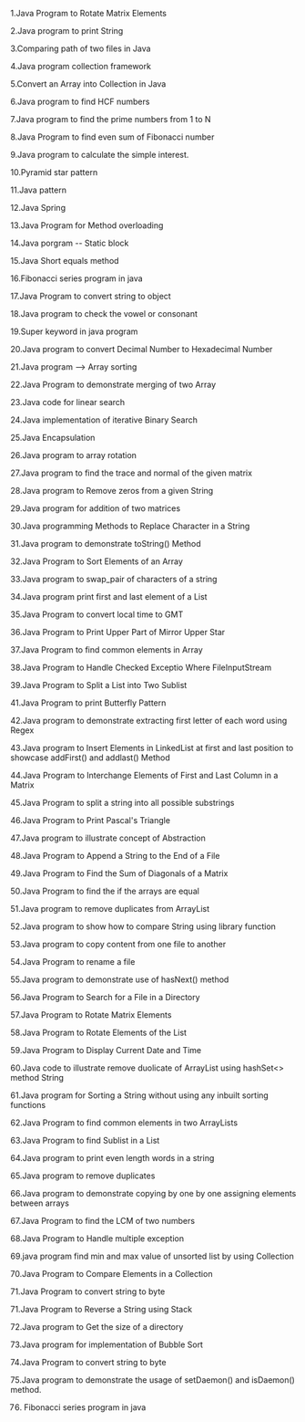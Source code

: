 1.Java Program to Rotate Matrix Elements

2.Java program to print String 

3.Comparing path of two files in Java

4.Java program collection framework

5.Convert an Array into Collection in Java

6.Java program to find HCF numbers 

7.Java program to find the prime numbers  from 1 to N

8.Java Program to find even sum of Fibonacci number

9.Java program to calculate the simple interest.
  
10.Pyramid star pattern

11.Java pattern 

12.Java Spring

13.Java Program for Method overloading

14.Java porgram -- Static block

15.Java Short equals method

16.Fibonacci series program in java

17.Java Program to convert string to object   
 
18.Java program to check the vowel or consonant 

19.Super keyword in java program

20.Java program to convert Decimal Number to Hexadecimal Number

21.Java program --> Array sorting

22.Java Program to demonstrate merging of two Array
 
23.Java code for linear search

24.Java implementation of iterative Binary Search 

25.Java Encapsulation

26.Java program to array rotation

27.Java program to find the trace and normal of the given matrix

28.Java program to Remove zeros from a given String

29.Java program for addition of two matrices
 
30.Java programming Methods to Replace Character in a String

31.Java program to demonstrate toString() Method

32.Java Program to Sort Elements of an Array 

33.Java program to swap_pair of characters of a string

34.Java program print first and last element of a List 

35.Java Program to convert local time to GMT

36.Java Program to Print Upper Part of Mirror Upper Star

37.Java Program to find common elements in Array

38.Java Program to Handle Checked Exceptio Where FileInputStream 

39.Java Program to Split a List into Two Sublist  

41.Java Program to print Butterfly Pattern

42.Java program to demonstrate extracting first letter of each word using Regex 
  
43.Java program to Insert Elements in LinkedList at first and last position to showcase addFirst() and addlast() Method

44.Java Program to Interchange Elements of First and Last Column in a Matrix

45.Java Program to split a string into all possible substrings  

46.Java Program to Print Pascal's Triangle  

47.Java program to illustrate concept of Abstraction

48.Java Program to Append a String to the End of a File
 
49.Java Program to Find the Sum of Diagonals of a Matrix 
 
50.Java Program to find the if the arrays are equal   
 
51.Java program to remove duplicates from ArrayList 

52.Java program to show how to compare String using library function

53.Java program to copy content from one file to another  

54.Java Program to rename a file  

55.Java program to demonstrate use of hasNext() method

56.Java Program to Search for a File in a Directory 

57.Java Program to Rotate Matrix Elements

58.Java Program to Rotate Elements of the List  

59.Java Program to Display Current Date and Time

60.Java code to illustrate remove duolicate of ArrayList using hashSet<> method String

61.Java program for Sorting a String without using any inbuilt sorting functions

62.Java Program to find common elements in two ArrayLists 

63.Java Program to find Sublist in a List 

64.Java program to print even length words in a string

65.Java program to remove duplicates

66.Java program to demonstrate copying by one by one assigning elements between arrays

67.Java Program to find the LCM of two numbers 

68.Java Program to Handle multiple exception

69.java program find min and max value of unsorted list by using Collection 

70.Java Program to Compare Elements in a Collection

71.Java Program to convert string to byte
 
71.Java Program to Reverse a String using Stack

72.Java program to Get the size of a directory
    
73.Java program for implementation of Bubble Sort

74.Java Program to convert string to byte

75.Java program to demonstrate the usage of setDaemon() and isDaemon() method.

76. Fibonacci series program in java